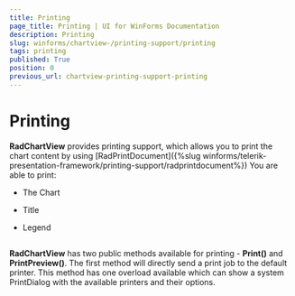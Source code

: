 ```yaml
---
title: Printing
page_title: Printing | UI for WinForms Documentation
description: Printing
slug: winforms/chartview-/printing-support/printing
tags: printing
published: True
position: 0
previous_url: chartview-printing-support-printing
---
```


# Printing



__RadChartView__ provides printing support, which allows you to print the chart content by using [RadPrintDocument]({%slug winforms/telerik-presentation-framework/printing-support/radprintdocument%}) You are able to print:
      

* The Chart

* Title

* Legend

## 

__RadChartView__ has two public methods available for printing - __Print()__ and __PrintPreview()__. The first method will directly send a print job to the default printer. This method has one overload available which can show a system PrintDialog with the available printers and their options.
